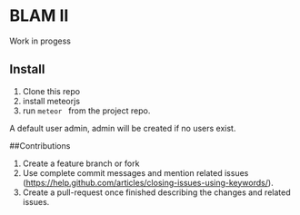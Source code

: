 # BLAM II

Work in progess

## Install
1. Clone this repo
2. install meteorjs 
3. run ```meteor ``` from the project repo.

A default user admin, admin will be created if no users exist.

##Contributions
1. Create a feature branch or fork
2. Use complete commit messages and mention related issues (https://help.github.com/articles/closing-issues-using-keywords/).
3. Create a pull-request once finished describing the changes and related issues.
